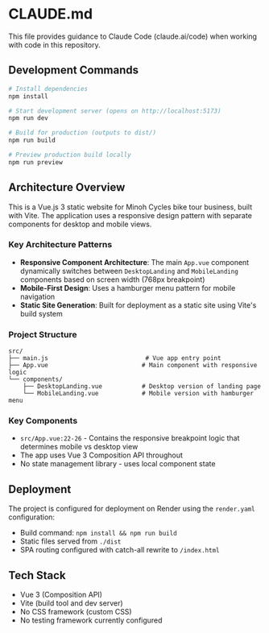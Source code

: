 # CLAUDE.md

This file provides guidance to Claude Code (claude.ai/code) when working with code in this repository.

## Development Commands

```bash
# Install dependencies
npm install

# Start development server (opens on http://localhost:5173)
npm run dev

# Build for production (outputs to dist/)
npm run build

# Preview production build locally
npm run preview
```

## Architecture Overview

This is a Vue.js 3 static website for Minoh Cycles bike tour business, built with Vite. The application uses a responsive design pattern with separate components for desktop and mobile views.

### Key Architecture Patterns

- **Responsive Component Architecture**: The main `App.vue` component dynamically switches between `DesktopLanding` and `MobileLanding` components based on screen width (768px breakpoint)
- **Mobile-First Design**: Uses a hamburger menu pattern for mobile navigation
- **Static Site Generation**: Built for deployment as a static site using Vite's build system

### Project Structure

```
src/
├── main.js                           # Vue app entry point
├── App.vue                          # Main component with responsive logic
└── components/
    ├── DesktopLanding.vue           # Desktop version of landing page
    └── MobileLanding.vue            # Mobile version with hamburger menu
```

### Key Components

- `src/App.vue:22-26` - Contains the responsive breakpoint logic that determines mobile vs desktop view
- The app uses Vue 3 Composition API throughout
- No state management library - uses local component state

## Deployment

The project is configured for deployment on Render using the `render.yaml` configuration:
- Build command: `npm install && npm run build`
- Static files served from `./dist`
- SPA routing configured with catch-all rewrite to `/index.html`

## Tech Stack

- Vue 3 (Composition API)
- Vite (build tool and dev server)
- No CSS framework (custom CSS)
- No testing framework currently configured